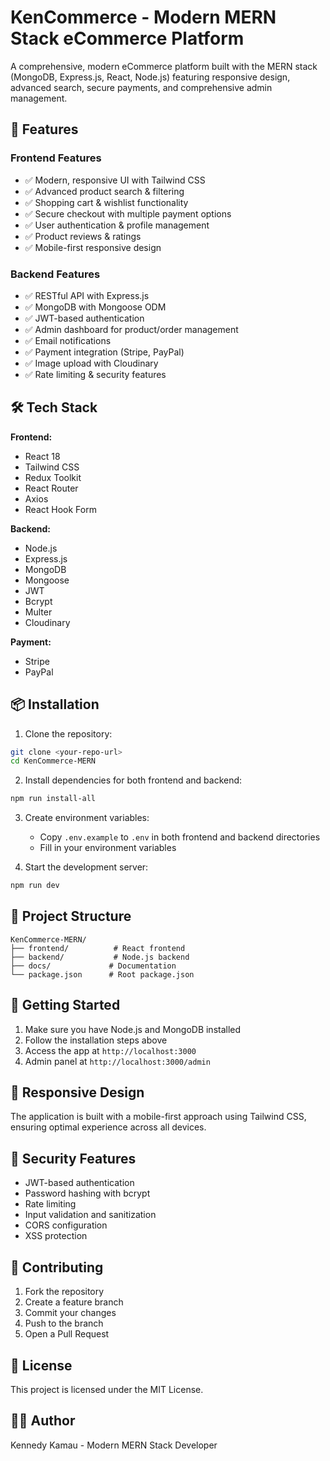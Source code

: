 # KenCommerce - Modern MERN Stack eCommerce Platform

A comprehensive, modern eCommerce platform built with the MERN stack (MongoDB, Express.js, React, Node.js) featuring responsive design, advanced search, secure payments, and comprehensive admin management.

## 🚀 Features

### Frontend Features
- ✅ Modern, responsive UI with Tailwind CSS
- ✅ Advanced product search & filtering
- ✅ Shopping cart & wishlist functionality
- ✅ Secure checkout with multiple payment options
- ✅ User authentication & profile management
- ✅ Product reviews & ratings
- ✅ Mobile-first responsive design

### Backend Features
- ✅ RESTful API with Express.js
- ✅ MongoDB with Mongoose ODM
- ✅ JWT-based authentication
- ✅ Admin dashboard for product/order management
- ✅ Email notifications
- ✅ Payment integration (Stripe, PayPal)
- ✅ Image upload with Cloudinary
- ✅ Rate limiting & security features

## 🛠️ Tech Stack

**Frontend:**
- React 18
- Tailwind CSS
- Redux Toolkit
- React Router
- Axios
- React Hook Form

**Backend:**
- Node.js
- Express.js
- MongoDB
- Mongoose
- JWT
- Bcrypt
- Multer
- Cloudinary

**Payment:**
- Stripe
- PayPal

## 📦 Installation

1. Clone the repository:
```bash
git clone <your-repo-url>
cd KenCommerce-MERN
```

2. Install dependencies for both frontend and backend:
```bash
npm run install-all
```

3. Create environment variables:
   - Copy `.env.example` to `.env` in both frontend and backend directories
   - Fill in your environment variables

4. Start the development server:
```bash
npm run dev
```

## 🌟 Project Structure

```
KenCommerce-MERN/
├── frontend/          # React frontend
├── backend/           # Node.js backend
├── docs/             # Documentation
└── package.json      # Root package.json
```

## 🚀 Getting Started

1. Make sure you have Node.js and MongoDB installed
2. Follow the installation steps above
3. Access the app at `http://localhost:3000`
4. Admin panel at `http://localhost:3000/admin`

## 📱 Responsive Design

The application is built with a mobile-first approach using Tailwind CSS, ensuring optimal experience across all devices.

## 🔐 Security Features

- JWT-based authentication
- Password hashing with bcrypt
- Rate limiting
- Input validation and sanitization
- CORS configuration
- XSS protection

## 🤝 Contributing

1. Fork the repository
2. Create a feature branch
3. Commit your changes
4. Push to the branch
5. Open a Pull Request

## 📄 License

This project is licensed under the MIT License.

## 👨‍💻 Author

Kennedy Kamau - Modern MERN Stack Developer
